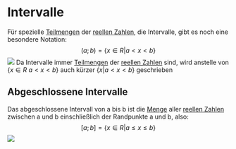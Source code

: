 # Intervalle

Für spezielle [Teilmengen](Mengen.md) der [reellen Zahlen](Reelle%20Zahlen.md), die Intervalle, gibt es noch eine besondere Notation:$$(a;b) = \{x \in R | a < x < b\}$$![](Intervall.jpg)
Da Intervalle immer [Teilmengen](Mengen.md) der [reellen Zahlen](Reelle%20Zahlen.md) sind, wird anstelle von $\{x \in R \ a<x<b\}$ auch kürzer $\{x|a<x<b\}$ geschrieben

## Abgeschlossene Intervalle
Das abgeschlossene Intervall von a bis b ist die [Menge](Mengen.md) aller [reellen Zahlen](Reelle%20Zahlen.md) zwischen a und b einschließlich der Randpunkte a und b, also: $$[a;b] = \{x \in R| a\leq x \leq b\}$$![](Abgeschlossenes%20Intervall.png)